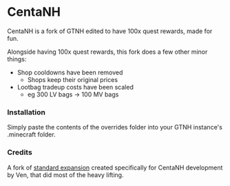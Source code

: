 # CentaNH
CentaNH is a fork of GTNH edited to have 100x quest rewards, made for fun.

Alongside having 100x quest rewards, this fork does a few other minor things:
- Shop cooldowns have been removed
	- Shops keep their original prices
- Lootbag tradeup costs have been scaled
	- eg 300 LV bags -> 100 MV bags

### Installation
Simply paste the contents of the overrides folder into your GTNH instance's .minecraft folder.


### Credits
A fork of [standard expansion](https://github.com/basdxz/StandardQuestingPack) created specifically for CentaNH development by Ven, that did most of the heavy lifting.
